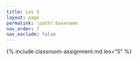 ```yaml
---
title: Les 5
layout: page
permalink: :path/:basename
nav_order: 7
nav_exclude: false
---
```


{% include classroom-assignment.md les="5" %}

